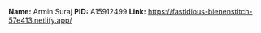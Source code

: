**Name:** Armin Suraj
**PID:** A15912499
**Link:** https://fastidious-bienenstitch-57e413.netlify.app/